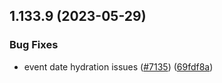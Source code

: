 ## 1.133.9 (2023-05-29)


### Bug Fixes

* event date hydration issues ([#7135](https://github.com/EddieHubCommunity/LinkFree/issues/7135)) ([69fdf8a](https://github.com/EddieHubCommunity/LinkFree/commit/69fdf8a05c072cf7eeb87f4da4ac156866957f11))



